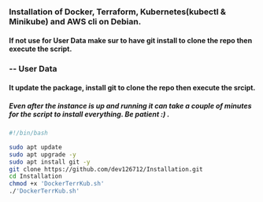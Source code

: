 ### Installation of Docker, Terraform, Kubernetes(kubectl & Minikube) and AWS cli on Debian.

#### If not use for User Data make sur to have git install to clone the repo then execute the script.

### -- User Data
#### It update the package, install git to clone the repo then execute the srcipt.
##### Even after the instance is up and running it can take a couple of minutes for the script to install everything. Be patient :) .
``` bash
#!/bin/bash

sudo apt update
sudo apt upgrade -y
sudo apt install git -y
git clone https://github.com/dev126712/Installation.git
cd Installation
chmod +x 'DockerTerrKub.sh'
./'DockerTerrKub.sh'
```
